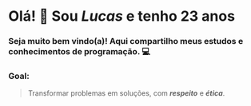 # Olá! 👋 **Sou _Lucas_ e tenho 23 anos**

### Seja muito bem vindo(a)! Aqui compartilho meus estudos e conhecimentos de programação. 💻

### Goal:
> Transformar problemas em soluções, com **_respeito_** e **_ética_**.

<!--
**lucasdegang/lucasdegang** is a ✨ _special_ ✨ repository because its `README.md` (this file) appears on your GitHub profile.

Here are some ideas to get you started:

- 🔭 I’m currently working on ...
- 🌱 I’m currently learning ...
- 👯 I’m looking to collaborate on ...
- 🤔 I’m looking for help with ...
- 💬 Ask me about ...
- 📫 How to reach me: ...
- 😄 Pronouns: ...
- ⚡ Fun fact: ...
-->
